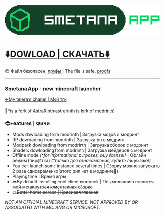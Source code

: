 ![Smetana App](apps/app-frontend/src/assets/modrinth_app.svg 'Smetana App')

# ⬇️[DOWLOAD | СКАЧАТЬ⬇️](https://github.com/D5Kostya/smetana_app/releases/latest 'сметана ждет...)')

😊 Файл безопасен, [пруфы ](https://github.com/D5Kostya/smetana_app/blob/main/.github/assets/%D1%81%D0%BC%D0%B5%D1%82%D0%B0%D0%BD%D0%BD%D1%8B%D0%B5%20%D0%BF%D1%80%D1%83%D1%84%D1%8B.png)| The file is safe, [proofs](https://github.com/D5Kostya/smetana_app/blob/main/.github/assets/%D1%81%D0%BC%D0%B5%D1%82%D0%B0%D0%BD%D0%BD%D1%8B%D0%B5%20%D0%BF%D1%80%D1%83%D1%84%D1%8B.png)

---

### Smetana App - new minecraft launcher

[✈️My teleram chanel | Мой тгк](https://t.me/d5kostya)

🔌\*is a fork of [AstraRinth](https://git.astralium.su/didirus/AstralRinth)(astrarinth is fork of [modrinth](https://github.com/modrinth/code))

### 😎Features | Фичи

- Mods dowloading from modrinth | Загрузка модов с модринт
- RP dowloading from modrinth | Загрузка рп с модринт
- Modpack dowloading from modrinth | Загрузка сборок с модринт
- Shaders dowloading from modrinth | Загрузка шейдеров с модринт
- Offline mode _(\*for informational purposes, buy license!)_ | Офлайн режим (пир@тка) _(\*только для ознакомления, купите лицензию!)_
- You can launch some instance several times | Сборку можно запускать 2 раза одновременно(этого рил нет в модринте🫤)
- Playing time | Время игры
- 🔜~~By default installing cool client modpack | По умолчанию ставится мой мегакрутоая клиентскиая сборка~~
- 🔜~~Better home screen | Красивая главная~~

_NOT AN OFFICIAL MINECRAFT SERVICE. NOT APPROVED BY OR ASSOCIATED WITH MOJANG OR MICROSOFT._
